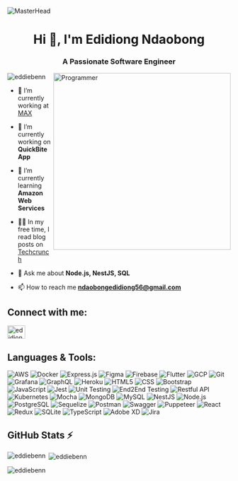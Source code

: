 ![MasterHead](https://drive.google.com/file/d/1EESnAYyhxyhdC3Q2mFbVaUKMg-pMxpU1/view?usp=drive_link)
<h1 align="center">Hi 👋, I'm Edidiong Ndaobong</h1>
<h3 align="center">A Passionate Software Engineer</h3>

<div> <img src="https://cdn.dribbble.com/users/1162077/screenshots/3848914/programmer.gif" alt="Programmer" align="right" width="400" /> </div>

<p align="left"> <img src="https://komarev.com/ghpvc/?username=eddiebenn&label=Profile%20views&color=0e75b6&style=flat" alt="eddiebenn" /> </p>


- 💼 I’m currently working at [MAX](https://www.max.ng)

- 🔭 I’m currently working on **QuickBite App**

- 🌱 I’m currently learning **Amazon Web Services**

- 👨‍💻 In my free time, I read blog posts on [Techcrunch](https://techcrunch.com)

- 💬 Ask me about **Node.js, NestJS, SQL**

- 📫 How to reach me **ndaobongedidiong56@gmail.com**

## Connect with me:
<p align="left">
<a href="https://linkedin.com/in/edidiong-ndaobong-8832641b1" target="blank"><img align="center" src="https://raw.githubusercontent.com/rahuldkjain/github-profile-readme-generator/master/src/images/icons/Social/linked-in-alt.svg" alt="edidiong-ndaobong-8832641b1" height="30" width="40" /></a>
</p>

## Languages & Tools:
![AWS](https://img.shields.io/badge/AWS-232F3E?style=for-the-badge&logo=amazon-aws&logoColor=white)
![Docker](https://img.shields.io/badge/Docker-2496ED?style=for-the-badge&logo=docker&logoColor=white)
![Express.js](https://img.shields.io/badge/Express.js-000000?style=for-the-badge&logo=express&logoColor=white)
![Figma](https://img.shields.io/badge/Figma-F24E1E?style=for-the-badge&logo=figma&logoColor=white)
![Firebase](https://img.shields.io/badge/Firebase-FFCA28?style=for-the-badge&logo=firebase&logoColor=black)
![Flutter](https://img.shields.io/badge/Flutter-02569B?style=for-the-badge&logo=flutter&logoColor=white)
![GCP](https://img.shields.io/badge/GCP-4285F4?style=for-the-badge&logo=google-cloud&logoColor=white)
![Git](https://img.shields.io/badge/Git-F05032?style=for-the-badge&logo=git&logoColor=white)
![Grafana](https://img.shields.io/badge/Grafana-F46800?style=for-the-badge&logo=grafana&logoColor=white)
![GraphQL](https://img.shields.io/badge/GraphQL-E10098?style=for-the-badge&logo=graphql&logoColor=white)
![Heroku](https://img.shields.io/badge/Heroku-430098?style=for-the-badge&logo=heroku&logoColor=white)
![HTML5](https://img.shields.io/badge/HTML5-E34F26?style=for-the-badge&logo=html5&logoColor=white)
![CSS](https://img.shields.io/badge/CSS3-1572B6?style=for-the-badge&logo=css3&logoColor=white)
![Bootstrap](https://img.shields.io/badge/Bootstrap-563D7C?style=for-the-badge&logo=bootstrap&logoColor=white)
![JavaScript](https://img.shields.io/badge/JavaScript-F7DF1E?style=for-the-badge&logo=javascript&logoColor=black)
![Jest](https://img.shields.io/badge/Jest-C21325?style=for-the-badge&logo=jest&logoColor=white)
![Unit Testing](https://img.shields.io/badge/Unit_Testing-6E5494?style=for-the-badge&logo=testing&logoColor=white)
![End2End Testing](https://img.shields.io/badge/End2End_Testing-17A2B8?style=for-the-badge&logo=testing&logoColor=white)
![Restful API](https://img.shields.io/badge/RESTful_API-0088CC?style=for-the-badge&logo=api&logoColor=white)
![Kubernetes](https://img.shields.io/badge/Kubernetes-326CE5?style=for-the-badge&logo=kubernetes&logoColor=white)
![Mocha](https://img.shields.io/badge/Mocha-8D6748?style=for-the-badge&logo=mocha&logoColor=white)
![MongoDB](https://img.shields.io/badge/MongoDB-47A248?style=for-the-badge&logo=mongodb&logoColor=white)
![MySQL](https://img.shields.io/badge/MySQL-4479A1?style=for-the-badge&logo=mysql&logoColor=white)
![NestJS](https://img.shields.io/badge/NestJS-E0234E?style=for-the-badge&logo=nestjs&logoColor=white)
![Node.js](https://img.shields.io/badge/Node.js-339933?style=for-the-badge&logo=nodedotjs&logoColor=white)
![PostgreSQL](https://img.shields.io/badge/PostgreSQL-336791?style=for-the-badge&logo=postgresql&logoColor=white)
![Sequelize](https://img.shields.io/badge/Sequelize-52B0E7?style=for-the-badge&logo=sequelize&logoColor=white)
![Postman](https://img.shields.io/badge/Postman-FF6C37?style=for-the-badge&logo=postman&logoColor=white)
![Swagger](https://img.shields.io/badge/Swagger-85EA2D?style=for-the-badge&logo=swagger&logoColor=black)
![Puppeteer](https://img.shields.io/badge/Puppeteer-40B5A4?style=for-the-badge&logo=puppeteer&logoColor=white)
![React](https://img.shields.io/badge/React-61DAFB?style=for-the-badge&logo=react&logoColor=black)
![Redux](https://img.shields.io/badge/Redux-764ABC?style=for-the-badge&logo=redux&logoColor=white)
![SQLite](https://img.shields.io/badge/SQLite-003B57?style=for-the-badge&logo=sqlite&logoColor=white)
![TypeScript](https://img.shields.io/badge/TypeScript-007ACC?style=for-the-badge&logo=typescript&logoColor=white)
![Adobe XD](https://img.shields.io/badge/Adobe%20XD-FF61F6?style=for-the-badge&logo=adobe-xd&logoColor=white)
![Jira](https://img.shields.io/badge/Jira-0052CC?style=for-the-badge&logo=jira&logoColor=white)

## GitHub Stats ⚡

<p><img align="left" src="https://github-readme-stats.vercel.app/api/top-langs?username=eddiebenn&show_icons=true&locale=en&layout=compact&bg_color=1b2430&text_color=32CD32" alt="eddiebenn" /></p>

<p>&nbsp;<img align="center" src="https://github-readme-stats.vercel.app/api?username=eddiebenn&show_icons=true&locale=en&bg_color=1b2430&text_color=32CD32" alt="eddiebenn" /></p>

<p><img align="center" src="https://github-readme-streak-stats.herokuapp.com/?user=eddiebenn&background=1b2430&ring=70A5FD&fire=BF91F3&currStreakLabel=38BDAE&sideLabels=32CD32&dates=70A5FD&currStreakNum=BF91F3&sideNums=38BDAE" alt="eddiebenn" /></p>
